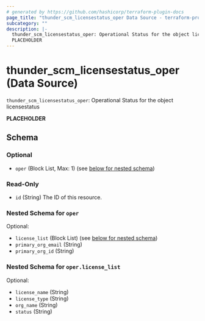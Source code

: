 ```yaml
---
# generated by https://github.com/hashicorp/terraform-plugin-docs
page_title: "thunder_scm_licensestatus_oper Data Source - terraform-provider-thunder"
subcategory: ""
description: |-
  thunder_scm_licensestatus_oper: Operational Status for the object licensestatus
  PLACEHOLDER
---
```


# thunder_scm_licensestatus_oper (Data Source)

`thunder_scm_licensestatus_oper`: Operational Status for the object licensestatus

__PLACEHOLDER__



<!-- schema generated by tfplugindocs -->
## Schema

### Optional

- `oper` (Block List, Max: 1) (see [below for nested schema](#nestedblock--oper))

### Read-Only

- `id` (String) The ID of this resource.

<a id="nestedblock--oper"></a>
### Nested Schema for `oper`

Optional:

- `license_list` (Block List) (see [below for nested schema](#nestedblock--oper--license_list))
- `primary_org_email` (String)
- `primary_org_id` (String)

<a id="nestedblock--oper--license_list"></a>
### Nested Schema for `oper.license_list`

Optional:

- `license_name` (String)
- `license_type` (String)
- `org_name` (String)
- `status` (String)


